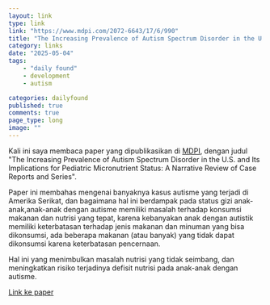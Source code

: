 ```yaml
---
layout: link
type: link
link: "https://www.mdpi.com/2072-6643/17/6/990"
title: "The Increasing Prevalence of Autism Spectrum Disorder in the U.S. and Its Implications for Pediatric Micronutrient Status: A Narrative Review of Case Reports and Series"
category: links
date: "2025-05-04"
tags: 
    - "daily found"
    - development
    - autism

categories: dailyfound
published: true
comments: true
page_type: long
image: ""
---
```


Kali ini saya membaca paper yang dipublikasikan di [MDPI](https://www.mdpi.com/2072-6643/17/6/990), dengan judul "The Increasing Prevalence of Autism Spectrum Disorder in the U.S. and Its Implications for Pediatric Micronutrient Status: A Narrative Review of Case Reports and Series".

Paper ini membahas mengenai banyaknya kasus autisme yang terjadi di Amerika Serikat, dan bagaimana hal ini berdampak pada status gizi anak-anak,anak-anak dengan autisme memiliki masalah terhadap konsumsi makanan dan nutrisi yang tepat, karena kebanyakan anak dengan autistik memiliki keterbatasan terhadap jenis makanan dan minuman yang bisa dikonsumsi, ada beberapa makanan (atau banyak) yang tidak dapat dikonsumsi karena keterbatasan pencernaan.

Hal ini yang menimbulkan masalah nutrisi yang tidak seimbang, dan meningkatkan risiko terjadinya defisit nutrisi pada anak-anak dengan autisme.

[Link ke paper](https://www.mdpi.com/2072-6643/17/6/990)    